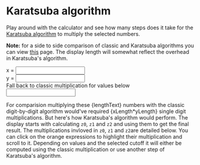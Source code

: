 <script>
	import Meta from '$components/meta/Meta.svelte'
	import {Karatsuba} from '@tontonsb/karatsuba-display'
	import {randomInteger} from '$lib/helpers'

	let x = randomInteger(1000000000000000, 10000000000000000)
	let y = randomInteger(1000000000000000, 10000000000000000)

	$: xLength = x.toString().length
	$: yLength = y.toString().length

	$: lengthText = xLength === yLength
		? `${xLength} digit numbers`
		: `${xLength} and ${yLength} numbers`

	let cutoff = 10000000
</script>

<Meta title="Karatsuba algorithm" description="Karatsuba algorithm visualized." />

# Karatsuba algorithm

Play around with the calculator and see how many steps does it take for the
[Karatsuba algorithm](/blog/karatsuba) to multiply the selected numbers.

**Note:** for a side to side comparison of classic and Karatsuba algorithms you can
view [this](/karatsuba/comparison) page. The display length will somewhat
reflect the overhead in Karatsuba's algorithm.

<label>
	x = <input bind:value={x} >
</label>
<label>
	y = <input bind:value={y} >
</label>
<label>
	Fall back to classic multiplication for values below <input bind:value={cutoff} >
</label>

For comparision multiplying these {lengthText} numbers with the classic
digit-by-digit algorithm would've required {xLength*yLength} single digit
multiplications. But here's how Karatsuba's algorithm would perform. The
display starts with calculating `z0`, `z1` and `z2` and using them to get the
final result. The multiplications invloved in `z0`, `z1` and `z2`are detailed
below. You can click on the orange expressions to highlight their
multiplication and scroll to it. Depending on values and the selected cutoff it
will either be computed using the classic multiplication or use another step
of Karatsuba's algorithm.

<section>
<Karatsuba {x} {y} {cutoff} />
</section>

<style lang="scss">
label {
	display: block;
}

section {
	:global(pre) {
		// Fixes line number clipping
		overflow-x: visible;
	}

	:global(a) {
		// To bring it in line with the other content of <pre>
		font-family: unset;
		font-weight: unset;
	}

	:global(:target) {
		background: var(--color-light);
	}

	:global(.comment) {
		color: #767676;
	}

	:global(.counter:before) {
		border-right: 1px solid #ddd;
		padding: 0 .5em;
		margin-right: .5em;
		color: #767676;
	}
}
</style>
